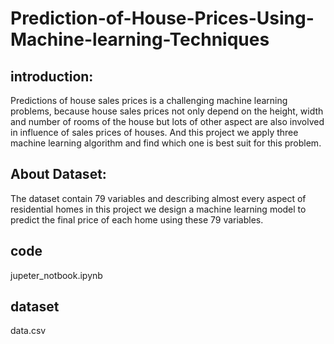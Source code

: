 # Prediction-of-House-Prices-Using-Machine-learning-Techniques

## introduction:
Predictions of house sales prices is a challenging machine learning problems, because house sales prices
not only depend on the height, width and number of rooms of the house but lots of other aspect are also
involved in influence of sales prices of houses. And this project we apply three machine learning
algorithm and find which one is best suit for this problem.

## About Dataset:
The dataset contain 79 variables and describing almost every aspect of residential homes in this project
we design a machine learning model to predict the final price of each home using these 79 variables.

## code 
jupeter_notbook.ipynb
## dataset
data.csv
